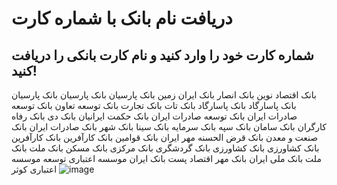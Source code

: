 # دریافت نام بانک با شماره کارت
شماره کارت خود را وارد کنید و نام کارت بانکی را دریافت کنید!
-
بانک اقتصاد نوین
بانک انصار
بانک ایران زمین
بانک پارسیان
بانک پارسیان
بانک پارسیان
بانک پاسارگاد
بانک پاسارگاد
بانک تات
بانک تجارت
بانک توسعه تعاون
بانک توسعه صادرات ایران
بانک توسعه صادرات ایران
بانک حکمت ایرانیان
بانک دی
بانک رفاه کارگران
بانک سامان
بانک سپه
بانک سرمایه
بانک سینا
بانک شهر
بانک صادرات ایران
بانک صنعت و معدن
بانک قرض الحسنه مهر ایران
بانک قوامین
بانک کارآفرین
بانک کارآفرین
بانک کشاورزی
بانک کشاورزی
بانک گردشگری
بانک مرکزی
بانک مسکن
بانک ملت
بانک ملت
بانک ملی ایران
بانک مهر اقتصاد
پست بانک ایران
موسسه اعتباری توسعه
موسسه اعتباری کوثر
![image](https://github.com/mohammadmosayyeb/Bank-Name/assets/59848315/a89dec9e-d4f8-4476-8854-6e87121c87a8)

